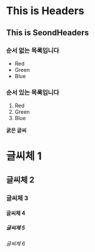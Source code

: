 

This is Headers
===============

This is SeondHeaders
--------------------


### 순서 없는 목록입니다
* Red
* Green
* Blue

### 순서 있는 목록입니다
1. Red
2. Green
3. Blue

**굵은 글씨**

# 글씨체 1

## 글씨체 2

### 글씨체 3

#### 글씨체 4

##### 글씨체 5

###### 글씨체 6 


